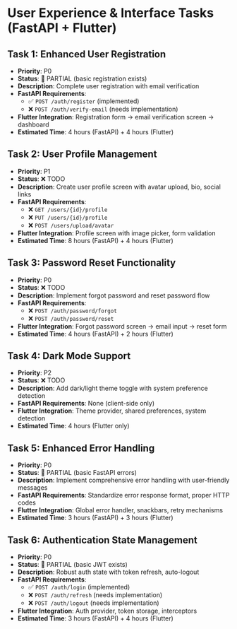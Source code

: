# User Experience & Interface Tasks (FastAPI + Flutter)

## Task 1: Enhanced User Registration
- **Priority**: P0
- **Status**: 🚧 PARTIAL (basic registration exists)
- **Description**: Complete user registration with email verification
- **FastAPI Requirements**: 
  - ✅ `POST /auth/register` (implemented)
  - ❌ `POST /auth/verify-email` (needs implementation)
- **Flutter Integration**: Registration form → email verification screen → dashboard
- **Estimated Time**: 4 hours (FastAPI) + 4 hours (Flutter)

## Task 2: User Profile Management  
- **Priority**: P1
- **Status**: ❌ TODO
- **Description**: Create user profile screen with avatar upload, bio, social links
- **FastAPI Requirements**:
  - ❌ `GET /users/{id}/profile` 
  - ❌ `PUT /users/{id}/profile`
  - ❌ `POST /users/upload/avatar`
- **Flutter Integration**: Profile screen with image picker, form validation
- **Estimated Time**: 8 hours (FastAPI) + 4 hours (Flutter)

## Task 3: Password Reset Functionality
- **Priority**: P0  
- **Status**: ❌ TODO
- **Description**: Implement forgot password and reset password flow
- **FastAPI Requirements**:
  - ❌ `POST /auth/password/forgot`
  - ❌ `POST /auth/password/reset`
- **Flutter Integration**: Forgot password screen → email input → reset form
- **Estimated Time**: 4 hours (FastAPI) + 2 hours (Flutter)

## Task 4: Dark Mode Support
- **Priority**: P2
- **Status**: ❌ TODO
- **Description**: Add dark/light theme toggle with system preference detection
- **FastAPI Requirements**: None (client-side only)
- **Flutter Integration**: Theme provider, shared preferences, system detection
- **Estimated Time**: 4 hours (Flutter only)

## Task 5: Enhanced Error Handling
- **Priority**: P0
- **Status**: 🚧 PARTIAL (basic FastAPI errors)
- **Description**: Implement comprehensive error handling with user-friendly messages
- **FastAPI Requirements**: Standardize error response format, proper HTTP codes
- **Flutter Integration**: Global error handler, snackbars, retry mechanisms
- **Estimated Time**: 3 hours (FastAPI) + 3 hours (Flutter)

## Task 6: Authentication State Management
- **Priority**: P0
- **Status**: 🚧 PARTIAL (basic JWT exists)
- **Description**: Robust auth state with token refresh, auto-logout
- **FastAPI Requirements**: 
  - ✅ `POST /auth/login` (implemented)
  - ❌ `POST /auth/refresh` (needs implementation)
  - ❌ `POST /auth/logout` (needs implementation)
- **Flutter Integration**: Auth provider, token storage, interceptors
- **Estimated Time**: 3 hours (FastAPI) + 4 hours (Flutter)